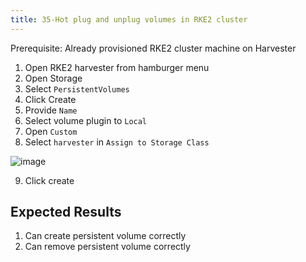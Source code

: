 ```yaml
---
title: 35-Hot plug and unplug volumes in RKE2 cluster
---
```

Prerequisite:
Already provisioned RKE2 cluster machine on Harvester

1. Open RKE2 harvester from hamburger menu
2. Open Storage
3. Select `PersistentVolumes`
4. Click Create
5. Provide `Name`
6. Select volume plugin to `Local`
7. Open `Custom`
8. Select `harvester` in `Assign to Storage Class`

![image](https://user-images.githubusercontent.com/29251855/141814258-7f118d6c-45da-40c5-8d9c-a9c3830d4862.png)

9.  Click create


## Expected Results
1. Can create persistent volume correctly
2. Can remove persistent volume correctly